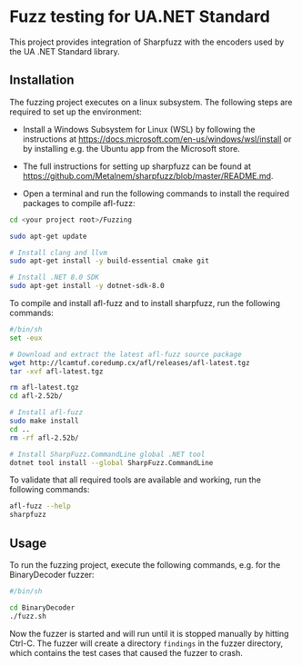 # Fuzz testing for UA.NET Standard

This project provides integration of Sharpfuzz with the encoders used by the UA .NET Standard library. 

## Installation

The fuzzing project executes on a linux subsystem. The following steps are required to set up the environment:

- Install a Windows Subsystem for Linux (WSL) by following the instructions at https://docs.microsoft.com/en-us/windows/wsl/install or by installing e.g. the Ubuntu app from the Microsoft store.
- The full instructions for setting up sharpfuzz can be found at https://github.com/Metalnem/sharpfuzz/blob/master/README.md.

- Open a terminal and run the following commands to install the required packages to compile afl-fuzz:

```bash
cd <your project root>/Fuzzing

sudo apt-get update

# Install clang and llvm
sudo apt-get install -y build-essential cmake git

# Install .NET 8.0 SDK
sudo apt-get install -y dotnet-sdk-8.0
```

To compile and install afl-fuzz and to install sharpfuzz, run the following commands:

```bash
#/bin/sh
set -eux

# Download and extract the latest afl-fuzz source package
wget http://lcamtuf.coredump.cx/afl/releases/afl-latest.tgz
tar -xvf afl-latest.tgz

rm afl-latest.tgz
cd afl-2.52b/

# Install afl-fuzz
sudo make install
cd ..
rm -rf afl-2.52b/

# Install SharpFuzz.CommandLine global .NET tool
dotnet tool install --global SharpFuzz.CommandLine
```

To validate that all required tools are available and working, run the following commands:

```bash
afl-fuzz --help
sharpfuzz
```

## Usage

To run the fuzzing project, execute the following commands, e.g. for the BinaryDecoder fuzzer:

```bash
#/bin/sh

cd BinaryDecoder
./fuzz.sh
```

Now the fuzzer is started and will run until it is stopped manually by hitting Ctrl-C. The fuzzer will create a directory `findings` in the fuzzer directory, which contains the test cases that caused the fuzzer to crash. 